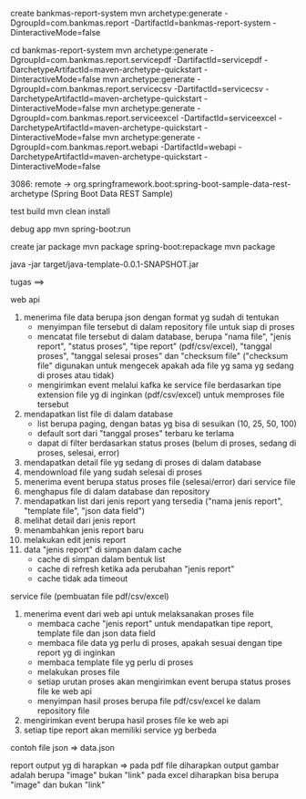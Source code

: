 create bankmas-report-system
mvn archetype:generate -DgroupId=com.bankmas.report -DartifactId=bankmas-report-system -DinteractiveMode=false

cd bankmas-report-system
mvn archetype:generate -DgroupId=com.bankmas.report.servicepdf -DartifactId=servicepdf -DarchetypeArtifactId=maven-archetype-quickstart -DinteractiveMode=false
mvn archetype:generate -DgroupId=com.bankmas.report.servicecsv -DartifactId=servicecsv -DarchetypeArtifactId=maven-archetype-quickstart -DinteractiveMode=false
mvn archetype:generate -DgroupId=com.bankmas.report.serviceexcel -DartifactId=serviceexcel -DarchetypeArtifactId=maven-archetype-quickstart -DinteractiveMode=false
mvn archetype:generate -DgroupId=com.bankmas.report.webapi -DartifactId=webapi -DarchetypeArtifactId=maven-archetype-quickstart -DinteractiveMode=false

3086: remote -> org.springframework.boot:spring-boot-sample-data-rest-archetype (Spring Boot Data REST Sample)

test build
mvn clean install

debug app
mvn spring-boot:run

create jar package
mvn package spring-boot:repackage
mvn package

java -jar target/java-template-0.0.1-SNAPSHOT.jar

tugas ==>

web api
1. menerima file data berupa json dengan format yg sudah di tentukan
   - menyimpan file tersebut di dalam repository file untuk siap di proses
   - mencatat file tersebut di dalam database, berupa "nama file", "jenis report", "status proses", "tipe report" (pdf/csv/excel), "tanggal proses", "tanggal selesai proses" dan "checksum file" ("checksum file" digunakan untuk mengecek apakah ada file yg sama yg sedang di proses atau tidak)
   - mengirimkan event melalui kafka ke service file berdasarkan tipe extension file yg di inginkan (pdf/csv/excel) untuk memproses file tersebut
2. mendapatkan list file di dalam database
   - list berupa paging, dengan batas yg bisa di sesuikan (10, 25, 50, 100)
   - default sort dari "tanggal proses" terbaru ke terlama
   - dapat di filter berdasarkan status proses (belum di proses, sedang di proses, selesai, error)
3. mendapatkan detail file yg sedang di proses di dalam database
4. mendownload file yang sudah selesai di proses
5. menerima event berupa status proses file (selesai/error) dari service file
6. menghapus file di dalam database dan repository
7. mendapatkan list dari jenis report yang tersedia ("nama jenis report", "template file", "json data field")
8. melihat detail dari jenis report
9. menambahkan jenis report baru
10. melakukan edit jenis report
11. data "jenis report" di simpan dalam cache
    - cache di simpan dalam bentuk list
    - cache di refresh ketika ada perubahan "jenis report"
    - cache tidak ada timeout

service file (pembuatan file pdf/csv/excel)
1. menerima event dari web api untuk melaksanakan proses file
   - membaca cache "jenis report" untuk mendapatkan tipe report, template file dan json data field
   - membaca file data yg perlu di proses, apakah sesuai dengan tipe report yg di inginkan
   - membaca template file yg perlu di proses
   - melakukan proses file
   - setiap urutan proses akan mengirimkan event berupa status proses file ke web api
   - menyimpan hasil proses berupa file pdf/csv/excel ke dalam repository file
2. mengirimkan event berupa hasil proses file ke web api
3. setiap tipe report akan memiliki service yg berbeda

contoh file json => 
data.json

report output yg di harapkan =>
pada pdf file diharapkan output gambar adalah berupa "image" bukan "link"
pada excel diharapkan bisa berupa "image" dan bukan "link"